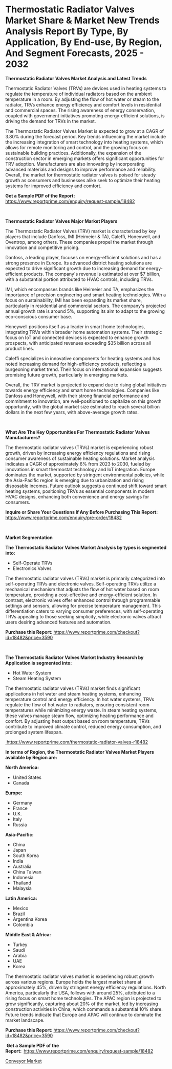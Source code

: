 <p><h1>Thermostatic Radiator Valves Market Share & Market New Trends Analysis Report By Type, By Application, By End-use, By Region, And Segment Forecasts, 2025 - 2032</h1></p><p><strong>Thermostatic Radiator Valves Market Analysis and Latest Trends</strong></p>
<p><p>Thermostatic Radiator Valves (TRVs) are devices used in heating systems to regulate the temperature of individual radiators based on the ambient temperature in a room. By adjusting the flow of hot water or steam to the radiator, TRVs enhance energy efficiency and comfort levels in residential and commercial spaces. The rising awareness of energy conservation, coupled with government initiatives promoting energy-efficient solutions, is driving the demand for TRVs in the market.</p><p>The Thermostatic Radiator Valves Market is expected to grow at a CAGR of 3.80% during the forecast period. Key trends influencing the market include the increasing integration of smart technology into heating systems, which allows for remote monitoring and control, and the growing focus on sustainable building practices. Additionally, the expansion of the construction sector in emerging markets offers significant opportunities for TRV adoption. Manufacturers are also innovating by incorporating advanced materials and designs to improve performance and reliability. Overall, the market for thermostatic radiator valves is poised for steady growth as consumers and businesses alike seek to optimize their heating systems for improved efficiency and comfort.</p></p>
<p><strong>Get a Sample PDF of the Report:&nbsp;</strong> <a href="https://www.reportprime.com/enquiry/request-sample/18482?utm_campaign=3096&utm_medium=2&utm_source=Github&utm_content=ia&utm_term=19032025&utm_id=thermostatic-radiator-valves">https://www.reportprime.com/enquiry/request-sample/18482</a></p>
<p>&nbsp;</p>
<p><strong>Thermostatic Radiator Valves Major Market Players</strong></p>
<p><p>The Thermostatic Radiator Valves (TRV) market is characterized by key players that include Danfoss, IMI (Heimeier & TA), Caleffi, Honeywell, and Oventrop, among others. These companies propel the market through innovation and competitive pricing.</p><p>Danfoss, a leading player, focuses on energy-efficient solutions and has a strong presence in Europe. Its advanced district heating solutions are expected to drive significant growth due to increasing demand for energy-efficient products. The company's revenue is estimated at over $7 billion, with a substantial portion attributed to HVAC controls, including TRVs.</p><p>IMI, which encompasses brands like Heimeier and TA, emphasizes the importance of precision engineering and smart heating technologies. With a focus on sustainability, IMI has been expanding its market share, particularly in residential and commercial sectors. The company's projected annual growth rate is around 5%, supporting its aim to adapt to the growing eco-conscious consumer base.</p><p>Honeywell positions itself as a leader in smart home technologies, integrating TRVs within broader home automation systems. Their strategic focus on IoT and connected devices is expected to enhance growth prospects, with anticipated revenues exceeding $35 billion across all product lines.</p><p>Caleffi specializes in innovative components for heating systems and has noted increasing demand for high-efficiency products, reflecting a burgeoning market trend. Their focus on international expansion suggests promising future growth, particularly in emerging markets.</p><p>Overall, the TRV market is projected to expand due to rising global initiatives towards energy efficiency and smart home technologies. Companies like Danfoss and Honeywell, with their strong financial performance and commitment to innovation, are well-positioned to capitalize on this growth opportunity, with the global market size estimated to reach several billion dollars in the next few years, with above-average growth rates.</p></p>
<p>&nbsp;</p>
<p><strong>What Are The Key Opportunities For Thermostatic Radiator Valves Manufacturers?</strong></p>
<p><p>The thermostatic radiator valves (TRVs) market is experiencing robust growth, driven by increasing energy efficiency regulations and rising consumer awareness of sustainable heating solutions. Market analysis indicates a CAGR of approximately 6% from 2023 to 2030, fueled by innovations in smart thermostat technology and IoT integration. Europe dominates the market, supported by stringent environmental policies, while the Asia-Pacific region is emerging due to urbanization and rising disposable incomes. Future outlook suggests a continued shift toward smart heating systems, positioning TRVs as essential components in modern HVAC designs, enhancing both convenience and energy savings for consumers.</p></p>
<p><strong>Inquire or Share Your Questions If Any Before Purchasing This Report:</strong> <a href="https://www.reportprime.com/enquiry/pre-order/18482?utm_campaign=3096&utm_medium=2&utm_source=Github&utm_content=ia&utm_term=19032025&utm_id=thermostatic-radiator-valves">https://www.reportprime.com/enquiry/pre-order/18482</a></p>
<p>&nbsp;</p>
<p><strong>Market Segmentation</strong></p>
<p><strong>The Thermostatic Radiator Valves Market Analysis by types is segmented into:</strong></p>
<p><ul><li>Self-Operate TRVs</li><li>Electronics Valves</li></ul></p>
<p><p>The thermostatic radiator valves (TRVs) market is primarily categorized into self-operating TRVs and electronic valves. Self-operating TRVs utilize a mechanical mechanism that adjusts the flow of hot water based on room temperature, providing a cost-effective and energy-efficient solution. In contrast, electronic valves offer enhanced control through programmable settings and sensors, allowing for precise temperature management. This differentiation caters to varying consumer preferences, with self-operating TRVs appealing to those seeking simplicity, while electronic valves attract users desiring advanced features and automation.</p></p>
<p><strong>Purchase this Report:&nbsp;</strong><a href="https://www.reportprime.com/checkout?id=18482&price=3590&utm_campaign=3096&utm_medium=2&utm_source=Github&utm_content=ia&utm_term=19032025&utm_id=thermostatic-radiator-valves">https://www.reportprime.com/checkout?id=18482&price=3590</a></p>
<p>&nbsp;</p>
<p><strong>The Thermostatic Radiator Valves Market Industry Research by Application is segmented into:</strong></p>
<p><ul><li>Hot Water System</li><li>Steam Heating System</li></ul></p>
<p><p>The thermostatic radiator valves (TRVs) market finds significant applications in hot water and steam heating systems, enhancing temperature control and energy efficiency. In hot water systems, TRVs regulate the flow of hot water to radiators, ensuring consistent room temperatures while minimizing energy waste. In steam heating systems, these valves manage steam flow, optimizing heating performance and comfort. By adjusting heat output based on room temperature, TRVs contribute to improved climate control, reduced energy consumption, and prolonged system lifespan.</p></p>
<p><a href="https://www.reportprime.com/thermostatic-radiator-valves-r18482?utm_campaign=3096&utm_medium=2&utm_source=Github&utm_content=ia&utm_term=19032025&utm_id=thermostatic-radiator-valves">&nbsp;https://www.reportprime.com/thermostatic-radiator-valves-r18482</a></p>
<p><strong>In terms of Region, the Thermostatic Radiator Valves Market Players available by Region are:</strong></p>
<p>
    <p> <strong> North America: </strong>
        <ul>
            <li>United States</li>
            <li>Canada</li>
        </ul>
        </p> 
    <p> <strong> Europe: </strong>
        <ul>
            <li>Germany</li>
            <li>France</li>
            <li>U.K.</li>
            <li>Italy</li>
            <li>Russia</li>
        </ul>
        </p> 
    <p> <strong> Asia-Pacific: </strong>
        <ul>
            <li>China</li>
            <li>Japan</li>
            <li>South Korea</li>
            <li>India</li>
            <li>Australia</li>
            <li>China Taiwan</li>
            <li>Indonesia</li>
            <li>Thailand</li>
            <li>Malaysia</li>
        </ul>
        </p> 
    <p> <strong> Latin America: </strong>
        <ul>
            <li>Mexico</li>
            <li>Brazil</li>
            <li>Argentina Korea</li>
            <li>Colombia</li>
        </ul>
        </p> 
    <p> <strong> Middle East & Africa: </strong>
        <ul>
            <li>Turkey</li>
            <li>Saudi</li>
            <li>Arabia</li>
            <li>UAE</li>
            <li>Korea</li>
        </ul>
    </p>
    </p>
<p><p>The thermostatic radiator valves market is experiencing robust growth across various regions. Europe holds the largest market share at approximately 45%, driven by stringent energy efficiency regulations. North America, particularly the USA, follows with around 25%, attributed to a rising focus on smart home technologies. The APAC region is projected to grow significantly, capturing about 20% of the market, led by increasing construction activities in China, which commands a substantial 10% share. Future trends indicate that Europe and APAC will continue to dominate the market landscape.</p></p>
<p><strong>Purchase this Report: </strong><a href="https://www.reportprime.com/checkout?id=18482&price=3590&utm_campaign=3096&utm_medium=2&utm_source=Github&utm_content=ia&utm_term=19032025&utm_id=thermostatic-radiator-valves">https://www.reportprime.com/checkout?id=18482&price=3590</a></p>
<p>&nbsp;<strong>Get a Sample PDF of the Report:&nbsp;&nbsp;</strong><a href="https://www.reportprime.com/enquiry/request-sample/18482?utm_campaign=3096&utm_medium=2&utm_source=Github&utm_content=ia&utm_term=19032025&utm_id=thermostatic-radiator-valves">https://www.reportprime.com/enquiry/request-sample/18482</a></p>
<p><strong></strong></p>
<p><p><a href="https://github.com/shirleenfraker87/Market-Research-Report-List-1/blob/main/conveyor-market.md?utm_campaign=3096&utm_medium=2&utm_source=Github&utm_content=ia&utm_term=19032025&utm_id=thermostatic-radiator-valves">Conveyor Market</a></p></p>